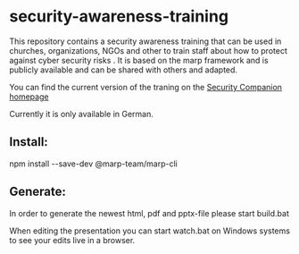 # security-awareness-training

This repository contains a security awareness training that can be used in churches, organizations, NGOs and other to train staff about how to protect against cyber security risks .
It is based on the marp framework and is publicly available and can be shared with others and adapted.

You can find the current version of the traning on the [Security Companion homepage](https://security-companion.net/awareness-traning/)

Currently it is only available in German.

## Install:

npm install --save-dev @marp-team/marp-cli

## Generate:

In order to generate the newest html, pdf and pptx-file please start build.bat

When editing the presentation you can start watch.bat on Windows systems to see your edits live in a browser.